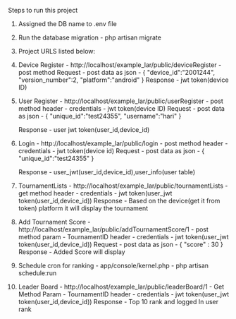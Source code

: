 Steps to run this project
1. Assigned the DB name to .env file
2. Run the database migration - php artisan migrate
3. Project URLS listed below:  
4. Device Register - http://localhost/example_lar/public/deviceRegister - post method
     Request - post data as json - {
	      "device_id":"2001244",
	      "version_number":2,
	      "platform":"android"
      }
     Response - jwt token(device ID)

5. User Register - http://localhost/example_lar/public/userRegister - post method
   header - credentials - jwt token(device ID)
   Request - post data as json -
    {
	"unique_id":"test24355",
	"username":"hari"
    }

    Response - user jwt token(user_id,device_id)

6. Login - http://localhost/example_lar/public/login - post method
   header - credentials - jwt token(device id)
   Request - post data as json -
    {
	"unique_id":"test24355"
    }
     
   Response - user_jwt(user_id,device_id),user_info(user table)

7. TournamentLists - http://localhost/example_lar/public/tournamentLists - get method
   header - credentials - jwt token(user_jwt token(user_id,device_id))
   Response - Based on the device(get it from token) platform it will display the tournament  
        
8. Add Tournament Score - http://localhost/example_lar/public/addTournamentScore/1 - post method
   param - TournamentID
   header - credentials - jwt token(user_jwt token(user_id,device_id))
   Request - post data as json -
   {
     "score" : 30
   }
   Response - Added Score will display 

9. Schedule cron for ranking - app/console/kernel.php - php artisan schedule:run
    
10. Leader Board - http://localhost/example_lar/public/leaderBoard/1 - Get Method
   Param - TournamentID
   header - credentials - jwt token(user_jwt token(user_id,device_id))
   Response - Top 10 rank and logged In user rank  
    

 